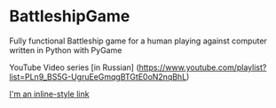 # BattleshipGame
Fully functional Battleship game for a human playing against computer written in Python with PyGame

YouTube Video series [in Russian] (https://www.youtube.com/playlist?list=PLn9_BS5G-UgruEeGmqgBTGtE0oN2nqBhL)

[I'm an inline-style link](https://www.google.com)
